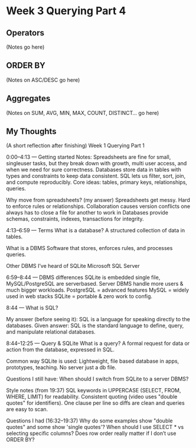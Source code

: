 # Week 3 Querying Part 4

## Operators

(Notes go here)

## ORDER BY

(Notes on ASC/DESC go here)

## Aggregates

(Notes on SUM, AVG, MIN, MAX, COUNT, DISTINCT… go here)

## My Thoughts

(A short reflection after finishing)
Week 1 Querying Part 1

 0:00–4:13 — Getting started
Notes:
  Spreadsheets are fine for small, singleuser tasks, but they break down with 
growth, multi user access, and when we need for sure  correctness.
  Databases store data in tables with types and constraints to keep data 
consistent.
   SQL lets us filter, sort, join, and compute reproducibly.
  Core ideas: tables, primary keys, relationships, queries.

Why move from spreadsheets? (my answer)
 Spreadsheets get messy. Hard to enforce rules or relationships.
Collaboration causes version conflicts one always has to close a file for 
another to work in
Databases provide schemas, constraints, indexes, transactions for integrity.

 4:13–6:59 — Terms
What is a database?
  A structured collection of data in tables.

What is a DBMS
  Software that stores, enforces rules, and processes queries.

Other DBMS I’ve heard of
SQLite
 Microsoft SQL Server

6:59–8:44 — DBMS differences
 SQLite is embedded single file, MySQL/PostgreSQL are serverbased.
Server DBMS handle more users & much bigger workloads.
PostgreSQL = advanced features MySQL = widely used in web stacks SQLite = 
portable & zero work to config.

8:44 — What is SQL?

My answer (before seeing it):
SQL is a language for speaking directly to the databases.
Given answer: 
SQL is the standard language to define, query, and manipulate relational 
databases.

8:44–12:25 — Query & SQLite
What is a query? 
  A formal request for data or action from the database, expressed in SQL.

Common way SQLite is used: 
  Lightweight, file based database in apps, prototypes, teaching. No server 
just a db file.

Questions I still have:
  When should I switch from SQLite to a server DBMS?

 Style notes (from 19:37)
 SQL keywords in UPPERCASE (SELECT, FROM, WHERE, LIMIT) for readability.
 Consistent quoting (video uses "double quotes" for identifiers).
 One clause per line so diffs are clean and queries are easy to scan.

 Questions I had (16:32–19:37)
Why do some examples show "double quotes" and some show 'single quotes'?
When should I use SELECT * vs selecting specific columns?
Does row order really matter if I don’t use ORDER BY?
